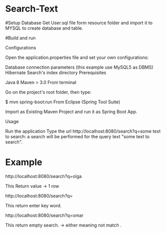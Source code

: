 # Search-Text
#Setup Database
  Get User.sql file form resource folder and import it to MYSQL to create database and table. 

#Build and run

Configurations

Open the application.properties file and set your own configurations:

Database connection parameters (this example use MySQL5 as DBMS)
Hibernate Search's index directory
Prerequisites

Java 8
Maven > 3.0
From terminal

Go on the project's root folder, then type:

$ mvn spring-boot:run
From Eclipse (Spring Tool Suite)

Import as Existing Maven Project and run it as Spring Boot App.

Usage

Run the application
Type the url http://localhost:8080/search?q=some text to search: a search will be performed for the query text "some text to search".

# Example  
 http://localhost:8080/search?q=olga
 
 This Return value -> 1 row 
 
 http://localhost:8080/search?q=
  
  This return enter key word. 
  
   http://localhost:8080/search?q=omar
  
  This return empty search. -> either meaning not match .  
